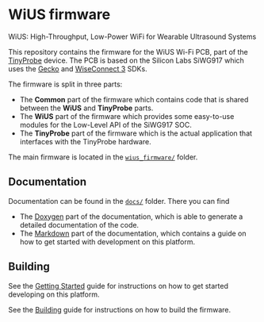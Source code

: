 # WiUS firmware

WiUS: High-Throughput, Low-Power WiFi for Wearable Ultrasound Systems

This repository contains the firmware for the WiUS Wi-Fi PCB, part of the [TinyProbe](https://ieeexplore.ieee.org/stamp/stamp.jsp?arnumber=9593910) device. The PCB is based on the Silicon Labs SiWG917 which uses the [Gecko](https://docs.silabs.com/gecko-platform/4.4.2/platform-overview/) and [WiseConnect 3](https://docs.silabs.com/wiseconnect/3.2.0/wiseconnect-developing-with-wiseconnect-sdk/) SDKs.

The firmware is split in three parts:
- The **Common** part of the firmware which contains code that is shared between the **WiUS** and **TinyProbe** parts.
- The **WiUS** part of the firmware which provides some easy-to-use modules for the Low-Level API of the SiWG917 SOC.
- The **TinyProbe** part of the firmware which is the actual application that interfaces with the TinyProbe hardware.

The main firmware is located in the [`wius_firmware/`](wius_firmware/) folder.

## Documentation

Documentation can be found in the [`docs/`](docs/) folder. There you can find
- The [Doxygen](docs/doxygen/) part of the documentation, which is able to generate a detailed documentation of the code.
- The [Markdown](docs/markdown/) part of the documentation, which contains a guide on how to get started with development on this platform.

## Building

See the [Getting Started](docs/markdown/siwg917_getting_started/siwg917_getting_started.md) guide for instructions on how to get started developing on this platform.

See the [Building](docs/markdown/building/building.md) guide for instructions on how to build the firmware.
